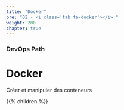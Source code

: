 ```yaml
---
title: "Docker"
pre: "02 - <i class='fab fa-docker'></i> "
weight: 200
chapter: true
---
```


### DevOps Path

# Docker

Créer et manipuler des conteneurs

{{% children  %}}
